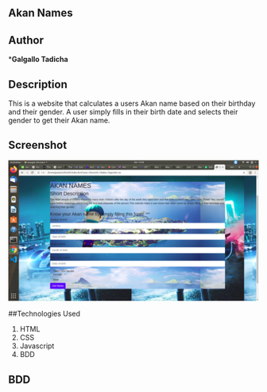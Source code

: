 ## Akan Names

## Author
 ***Galgallo Tadicha**

## Description
This is a website that calculates a users Akan name based on their birthday and their gender. A user simply fills in their birth date and selects their gender to get their Akan name.

## Screenshot
<img src="Screenshot from 2020-04-03 15-58-19.png" width="800" length="400">

##Technologies Used
1. HTML
2. CSS
3. Javascript
4. BDD

## BDD
